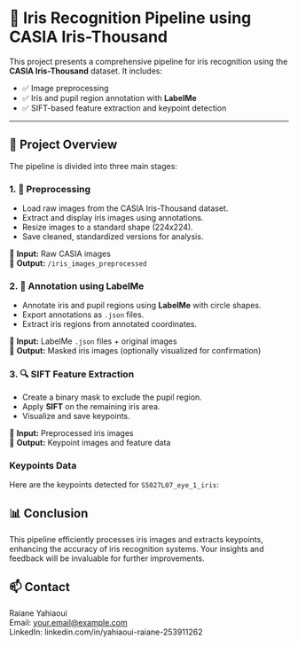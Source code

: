 # 🧿 Iris Recognition Pipeline using CASIA Iris-Thousand

This project presents a comprehensive pipeline for iris recognition using the **CASIA Iris-Thousand** dataset. It includes:

- ✅ Image preprocessing  
- ✅ Iris and pupil region annotation with **LabelMe**  
- ✅ SIFT-based feature extraction and keypoint detection

---

## 📁 Project Overview

The pipeline is divided into three main stages:

### 1. 🔄 Preprocessing
- Load raw images from the CASIA Iris-Thousand dataset.
- Extract and display iris images using annotations.
- Resize images to a standard shape (224x224).
- Save cleaned, standardized versions for analysis.

📍 **Input:** Raw CASIA images  
📍 **Output:** `/iris_images_preprocessed`

### 2. 📝 Annotation using LabelMe
- Annotate iris and pupil regions using **LabelMe** with circle shapes.
- Export annotations as `.json` files.
- Extract iris regions from annotated coordinates.

📍 **Input:** LabelMe `.json` files + original images  
📍 **Output:** Masked iris images (optionally visualized for confirmation)

### 3. 🔍 SIFT Feature Extraction
- Create a binary mask to exclude the pupil region.
- Apply **SIFT** on the remaining iris area.
- Visualize and save keypoints.

📍 **Input:** Preprocessed iris images  
📍 **Output:** Keypoint images and feature data

### Keypoints Data

Here are the keypoints detected for `S5027L07_eye_1_iris`:

## 📊 Conclusion
This pipeline efficiently processes iris images and extracts keypoints, enhancing the accuracy of iris recognition systems. Your insights and feedback will be invaluable for further improvements.

## 📫 Contact

Raiane Yahiaoui  
Email: your.email@example.com  
LinkedIn: linkedin.com/in/yahiaoui-raiane-253911262

